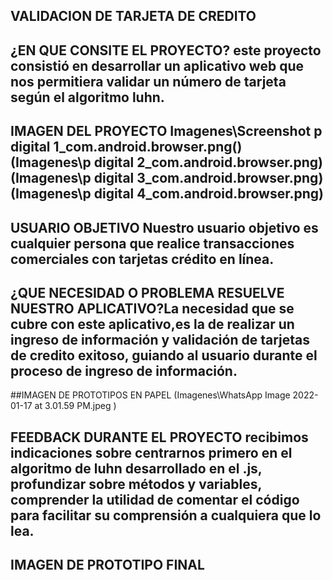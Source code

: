 ## VALIDACION DE TARJETA DE CREDITO
## ¿EN QUE CONSITE EL PROYECTO? este proyecto consistió en desarrollar un aplicativo  web que  nos permitiera validar un número de tarjeta según el algoritmo luhn.
## IMAGEN DEL PROYECTO   Imagenes\Screenshot p digital 1_com.android.browser.png() (Imagenes\p digital 2_com.android.browser.png)(Imagenes\p digital 3_com.android.browser.png)(Imagenes\p digital 4_com.android.browser.png)
## USUARIO OBJETIVO  Nuestro usuario objetivo es cualquier persona que realice transacciones comerciales con tarjetas crédito en línea.
## ¿QUE NECESIDAD O PROBLEMA RESUELVE NUESTRO APLICATIVO?La necesidad que se cubre con este aplicativo,es la de realizar un ingreso de información y validación de tarjetas de credito exitoso, guiando al usuario  durante el proceso de ingreso de información.
##IMAGEN DE PROTOTIPOS EN PAPEL (Imagenes\WhatsApp Image 2022-01-17 at 3.01.59 PM.jpeg ) 
## FEEDBACK DURANTE EL PROYECTO recibimos indicaciones sobre centrarnos primero en el algoritmo de luhn desarrollado en el .js, profundizar sobre métodos y variables, comprender la utilidad de comentar el  código  para facilitar su comprensión a cualquiera que lo lea.
## IMAGEN DE PROTOTIPO FINAL